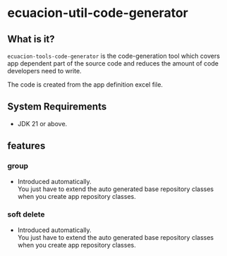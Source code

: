 # ecuacion-util-code-generator

## What is it?

`ecuacion-tools-code-generator` is the code-generation tool which covers app dependent part of the source code and reduces the amount of code developers need to write.

The code is created from the app definition excel file.

## System Requirements

- JDK 21 or above.

## features

### group

- Introduced automatically.  
  You just have to extend the auto generated base repository classes when you create app repository classes.

### soft delete

- Introduced automatically.  
  You just have to extend the auto generated base repository classes when you create app repository classes.


